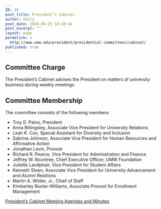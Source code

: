 ```yaml
---
ID: 35
post_title: President’s Cabinet
author: Emily
post_date: 2016-05-25 13:10:44
post_excerpt: ""
layout: page
permalink: >
  http://www.umw.edu/president/presidential-committees/cabinet/
published: true
---
```

<h2>Committee Charge</h2>
The President’s Cabinet advises the President on matters of university business during weekly meetings.
<h2>Committee Membership</h2>
The committee consists of the following members:
<ul>
 	<li>Troy D. Paino, President</li>
 	<li>Anna Billingsley, Associate Vice President for University Relations</li>
 	<li>Leah K. Cox, Special Assistant for Diversity and Inclusion</li>
 	<li>Sabrina Johnson, Associate Vice President for Human Resources and Affirmative Action</li>
 	<li>Jonathan Levin, Provost</li>
 	<li>Richard R. Pearce, Vice President for Administration and Finance</li>
 	<li>Jeffrey W. Rountree, Chief Executive Officer, UMW Foundation</li>
 	<li>Juliette Landphair, Vice President for Student Affairs</li>
 	<li>Kenneth Steen, Associate Vice President for University Advancement and Alumni Relations</li>
 	<li>Martin A. Wilder, Jr., Chief of Staff</li>
 	<li>Kimberley Buster-Williams, Associate Provost for Enrollment Management</li>
</ul>
<a href="https://www.umw.edu/president/presidential-committees/cabinet/historical-minutes/">President’s Cabinet Meeting Agendas and Minutes</a>